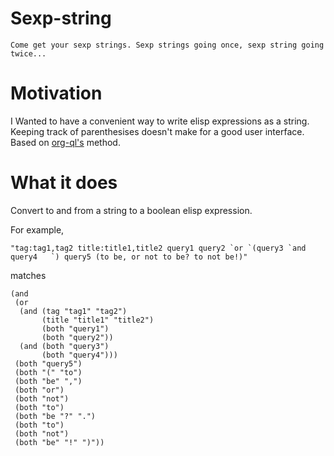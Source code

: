# Sexp-string
``` quote
Come get your sexp strings. Sexp strings going once, sexp string going twice...
```

# Motivation
I Wanted to have a convenient way to write elisp expressions as a string. Keeping track of parenthesises doesn't make for a good user interface. Based on [org-ql's](https://github.com/alphapapa/org-ql) method.

# What it does
Convert to and from a string to a boolean elisp expression.

For example,

``"tag:tag1,tag2 title:title1,title2 query1 query2 `or `(query3 `and query4   `) query5 (to be, or not to be? to not be!)"``

matches

``` elisp
(and
 (or
  (and (tag "tag1" "tag2")
       (title "title1" "title2")
       (both "query1")
       (both "query2"))
  (and (both "query3")
       (both "query4")))
 (both "query5")
 (both "(" "to")
 (both "be" ",")
 (both "or")
 (both "not")
 (both "to")
 (both "be "?" ".")
 (both "to")
 (both "not")
 (both "be" "!" ")"))
```
